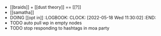 - [[braids]] + [[dust theory]] == [[?]]
- [[samatha]]
- DOING [[opt in]]
  :LOGBOOK:
  CLOCK: [2022-05-18 Wed 11:30:02]
  :END:
- TODO auto pull wp in empty nodes
- TODO stop responding to hashtags in moa party